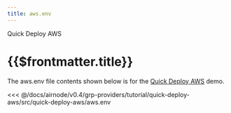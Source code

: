 ```yaml
---
title: aws.env
---
```


<TitleSpan>Quick Deploy AWS</TitleSpan>

# {{$frontmatter.title}}

The aws.env file contents shown below is for the [Quick Deploy AWS](./) demo.

<!-- prettier-ignore -->
<<< @/docs/airnode/v0.4/grp-providers/tutorial/quick-deploy-aws/src/quick-deploy-aws/aws.env
